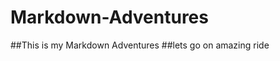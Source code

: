 Markdown-Adventures
===================

##This is my Markdown Adventures
##lets go on amazing ride

